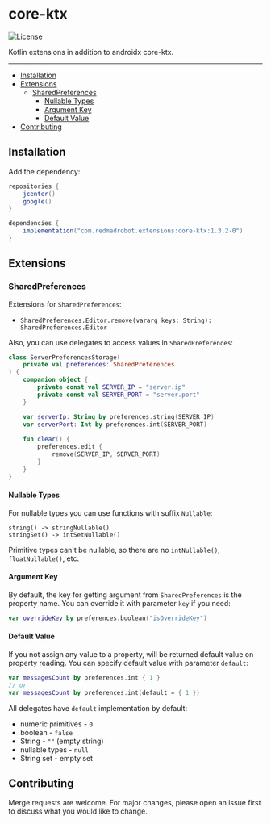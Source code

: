 # core-ktx <GitHub path="RedMadRobot/redmadrobot-android-ktx/tree/main/core-ktx"/>
[![License](https://img.shields.io/badge/license-MIT-green)][license]

Kotlin extensions in addition to androidx core-ktx.

---
<!-- START doctoc generated TOC please keep comment here to allow auto update -->
<!-- DON'T EDIT THIS SECTION, INSTEAD RE-RUN doctoc TO UPDATE -->


- [Installation](#installation)
- [Extensions](#extensions)
    - [SharedPreferences](#sharedpreferences)
        - [Nullable Types](#nullable-types)
        - [Argument Key](#argument-key)
        - [Default Value](#default-value)
- [Contributing](#contributing)

<!-- END doctoc generated TOC please keep comment here to allow auto update -->

## Installation

Add the dependency:
```groovy
repositories {
    jcenter()
    google()
}

dependencies {
    implementation("com.redmadrobot.extensions:core-ktx:1.3.2-0")
}
```

## Extensions

### SharedPreferences

Extensions for `SharedPreferences`:
- `SharedPreferences.Editor.remove(vararg keys: String): SharedPreferences.Editor`

Also, you can use delegates to access values in `SharedPreferences`:
```kotlin
class ServerPreferencesStorage(
    private val preferences: SharedPreferences
) {
    companion object {
        private const val SERVER_IP = "server.ip"
        private const val SERVER_PORT = "server.port"
    }

    var serverIp: String by preferences.string(SERVER_IP)
    var serverPort: Int by preferences.int(SERVER_PORT)
    
    fun clear() {
        preferences.edit {
            remove(SERVER_IP, SERVER_PORT)
        }
    }
}
```

#### Nullable Types

For nullable types you can use functions with suffix `Nullable`:
```
string() -> stringNullable()
stringSet() -> intSetNullable()
```

Primitive types can't be nullable, so there are no `intNullable()`, `floatNullable()`, etc.

#### Argument Key

By default, the key for getting argument from `SharedPreferences` is the property name.
You can override it with parameter `key` if you need:
```kotlin
var overrideKey by preferences.boolean("isOverrideKey")
```

#### Default Value

If you not assign any value to a property, will be returned default value on property reading.
You can specify default value with parameter `default`:
```kotlin
var messagesCount by preferences.int { 1 }
// or
var messagesCount by preferences.int(default = { 1 })
```

All delegates have `default` implementation by default:
- numeric primitives - `0`
- boolean - `false`
- String - `""` (empty string)
- nullable types - `null`
- String set - empty set

## Contributing
Merge requests are welcome.
For major changes, please open an issue first to discuss what you would like to change.

[license]: https://git.redmadrobot.com/android-research/knowledge/blob/master/LICENSE
